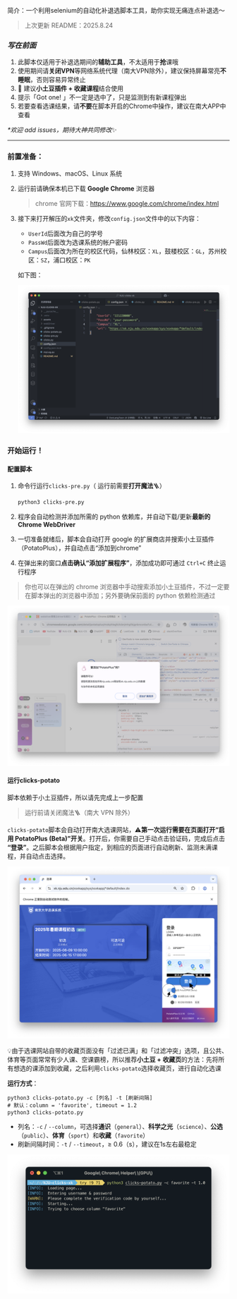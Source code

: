 简介：一个利用selenium的自动化补退选脚本工具，助你实现无痛连点补退选～

> 上次更新 README：2025.8.24

### *写在前面*

1. 此脚本仅适用于补退选期间的**辅助工具**，不太适用于**抢**课哦
2. 使用期间请**关闭VPN**等网络系统代理（南大VPN除外），建议保持屏幕常亮**不睡眠**，否则容易异常终止
3. 🌟 建议**小土豆插件 + 收藏课程**结合使用
4. 提示「Got one! 」不一定是选中了，只是监测到有新课程弹出
5. 若要查看选课结果，请**不要**在脚本开启的Chrome中操作，建议在南大APP中查看

*\*欢迎 add issues，期待大神共同修改*✨

---

### 前置准备：

1. 支持 Windows、macOS、Linux 系统

2. 运行前请确保本机已下载 **Google Chrome** 浏览器

   > chrome 官网下载：https://www.google.com/chrome/index.html

3. 接下来打开解压的`xk`文件夹，修改`config.json`文件中的以下内容：

   * `UserId`后面改为自己的学号
   * `PassWd`后面改为选课系统的帐户密码
   * `Campus`后面改为所在的校区代码，仙林校区：`XL`，鼓楼校区：`GL`，苏州校区：`SZ`，浦口校区：`PK`
   
   如下图：
   
   ![./assets/配置.png](https://raw.githubusercontent.com/DonLangTswn/NJU-clicks-xk/main/assets/配置.png)



### 开始运行！

#### 配置脚本

1. 命令行运行`clicks-pre.py`（ 运行前需要**打开魔法**🪜）

   ```bash
   python3 clicks-pre.py
   ```

2. 程序会自动检测并添加所需的 python 依赖库，并自动下载/更新**最新的 Chrome WebDriver**

3. 一切准备就绪后，脚本会自动打开 google 的扩展商店并搜索小土豆插件（PotatoPlus），并自动点击“添加到chrome”

4. 在弹出来的窗口**点击确认“添加扩展程序”**，添加成功即可通过 `Ctrl+C` 终止运行程序

> 你也可以在弹出的 chrome 浏览器中手动搜索添加小土豆插件，不过一定要在脚本弹出的浏览器中添加；另外要确保前面的 python 依赖检测通过

![./assets/小土豆.png](https://raw.githubusercontent.com/DonLangTswn/NJU-clicks-xk/main/assets/小土豆.png)

#### 运行clicks-potato

脚本依赖于小土豆插件，所以请先完成上一步配置

> 运行前请关闭魔法🪜（南大 VPN 除外）

`clicks-potato`脚本会自动打开南大选课网站，⚠️**第一次运行需要在页面打开“启用 PotatoPlus (Beta)”开关**。打开后，你需要自己手动点击验证码，完成后点击 **“登录”**。之后脚本会根据用户指定，到相应的页面进行自动刷新、监测未满课程，并自动点击选择。

![./assets/登录.png](https://raw.githubusercontent.com/DonLangTswn/NJU-clicks-xk/main/assets/登录.png)

💡由于选课网站自带的收藏页面没有「过滤已满」和「过滤冲突」选项，且公共、体育等页面常常有少人课、空课霸榜，所以推荐**小土豆 + 收藏页**的方法：先将所有想选的课添加到收藏，之后利用`clicks-potato`选择收藏页，进行自动化选课

**运行方式**：

```shell
python3 clicks-potato.py -c [列名] -t [刷新间隔]
# 默认：column = 'favorite', timeout = 1.2
python3 clicks-potato.py
```

* 列名：`-c` / `--column`，可选择**通识**（`general`）、**科学之光**（`science`）、**公选**（`public`）、**体育**（`sport`）和**收藏**（`favorite`）
* 刷新间隔时间：`-t` / `--timeout`，≥ 0.6（s），建议在1s左右最稳定

![./assets/运行.png](https://raw.githubusercontent.com/DonLangTswn/NJU-clicks-xk/main/assets/运行.png)


